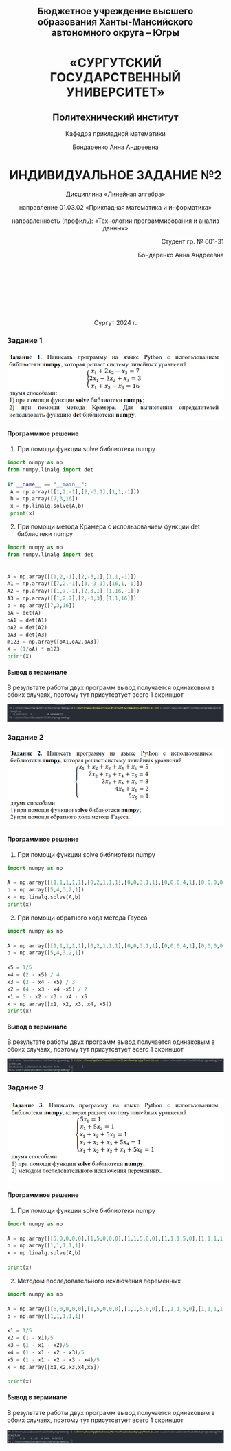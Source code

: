 <h2 style="text-align: center;">Бюджетное учреждение высшего образования Ханты-Мансийского автономного округа – Югры</h2>  

<h1 style="text-align: center;">«СУРГУТСКИЙ ГОСУДАРСТВЕННЫЙ УНИВЕРСИТЕТ»</h1>

<h2 style="text-align: center;">Политехнический институт</h2>

<p style="text-align: center;">Кафедра прикладной математики</p>

<p style="text-align: center;">Бондаренко Анна Андреевна</p>

<h1 style="text-align: center;">ИНДИВИДУАЛЬНОЕ ЗАДАНИЕ №2</h1>

<p style="text-align: center;">Дисциплина «Линейная алгебра»</p>

<p style="text-align: center;">направление 01.03.02 «Прикладная математика и информатика»</p>

<p style="text-align: center;">направленность (профиль): «Технологии программирования и анализ данных»</p>
 

<p style="text-align: right;">Студент гр. № 601-31</p>

<p style="text-align: right;">Бондаренко Анна Андреевна</p>

<pre>







</pre>

<p style="text-align: center;">Сургут 2024 г.</p>

### Задание 1
![](1.png)

#### Программное решение

1. При помощи функции solve библиотеки numpy

```python
import numpy as np
from numpy.linalg import det

if __name__ == "__main__":
 A = np.array([[1,2,-1],[2,-3,1],[1,1,-1]])
 b = np.array([7,3,16])
 x = np.linalg.solve(A,b)
 print(x)
```
2. При помощи метода Крамера с использованием функции det библиотеки numpy

```python
import numpy as np
from numpy.linalg import det

    
A = np.array([[1,2,-1],[2,-3,1],[1,1,-1]])
A1 = np.array([[7,2,-1],[3,-3,1],[16,1,-1]])
A2 = np.array([[1,7,-1],[2,3,1],[1,16,-1]])
A3 = np.array([[1,2,7],[2,-3,3],[1,1,16]])
b = np.array([7,3,16])
oA = det(A)
oA1 = det(A1)
oA2 = det(A2)
oA3 = det(A3)
m123 = np.array([oA1,oA2,oA3])
X = (1/oA) * m123
print(X)
```
#### Вывод в терминале

В результате работы двух программ вывод получается одинаковым в обоих случаях, поэтому тут присутсвтует всего 1 скриншот

![](11.png)

### Задание 2
![](2.png)

#### Программное решение
1. При помощи функции solve библиотеки numpy
```python
import numpy as np

A = np.array([[1,1,1,1,1],[0,2,1,1,1],[0,0,3,1,1],[0,0,0,4,1],[0,0,0,0,5]])
b = np.array([5,4,3,2,1])
x = np.linalg.solve(A,b)
print(x)
```
2. При помощи обратного хода метода Гаусса

```python
import numpy as np

A = np.array([[1,1,1,1,1],[0,2,1,1,1],[0,0,3,1,1],[0,0,0,4,1],[0,0,0,0,5]])
b = np.array([5,4,3,2,1])

x5 = 1/5
x4 = (2 - x5) / 4
x3 = (3 - x4 - x5) / 3
x2 = (4 - x3 - x4 -x5) / 2
x1 = 5 - x2 - x3 - x4 - x5
x = np.array([x1, x2, x3, x4, x5])
print(x)
```
#### Вывод в терминале
В результате работы двух программ вывод получается одинаковым в обоих случаях, поэтому тут присутсвтует всего 1 скриншот

![](21.png)

### Задание 3
![](3.png)

#### Программное решение
1. При помощи функции solve библиотеки numpy

```python
import numpy as np

A = np.array([[5,0,0,0,0],[1,5,0,0,0],[1,1,5,0,0],[1,1,1,5,0],[1,1,1,1,5]])
b = np.array([1,1,1,1,1])
x = np.linalg.solve(A,b)

print(x)
```
2. Методом последовательного исключения переменных

```python
import numpy as np

A = np.array([[5,0,0,0,0],[1,5,0,0,0],[1,1,5,0,0],[1,1,1,5,0],[1,1,1,1,5]])
b = np.array([1,1,1,1,1])

x1 = 1/5
x2 = (1 - x1)/5
x3 = (1 - x1 - x2)/5
x4 = (1 - x1 - x2 - x3)/5
x5 = (1 - x1 - x2 - x3 - x4)/5
x = np.array([x1,x2,x3,x4,x5])

print(x)
```
#### Вывод в терминале 

В результате работы двух программ вывод получается одинаковым в обоих случаях, поэтому тут присутсвтует всего 1 скриншот

![](31.png)